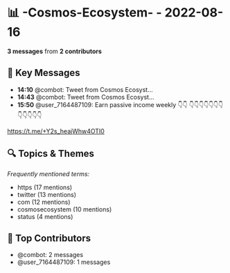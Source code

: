 # 📊 -Cosmos-Ecosystem- - 2022-08-16
**3 messages** from **2 contributors**

## 💬 Key Messages
- **14:10** @combot: [‌‌‌‌‎⁠](https://twitter.com/CosmosEcosystem/status/1559543064443723777)Tweet from Cosmos Ecosyst...
- **14:43** @combot: [‌‌‌‌‎⁠](https://twitter.com/CosmosEcosystem/status/1559551512434675716)Tweet from Cosmos Ecosyst...
- **15:50** @user_7164487109: Earn passive income weekly 👇👇
👇👇👇👇👇👇👇👇👇👇👇👇

https://t.me/+Y2s_heajWhw4OTI0

## 🔍 Topics & Themes
*Frequently mentioned terms:*
- https (17 mentions)
- twitter (13 mentions)
- com (12 mentions)
- cosmosecosystem (10 mentions)
- status (4 mentions)

## 👥 Top Contributors
- @combot: 2 messages
- @user_7164487109: 1 messages